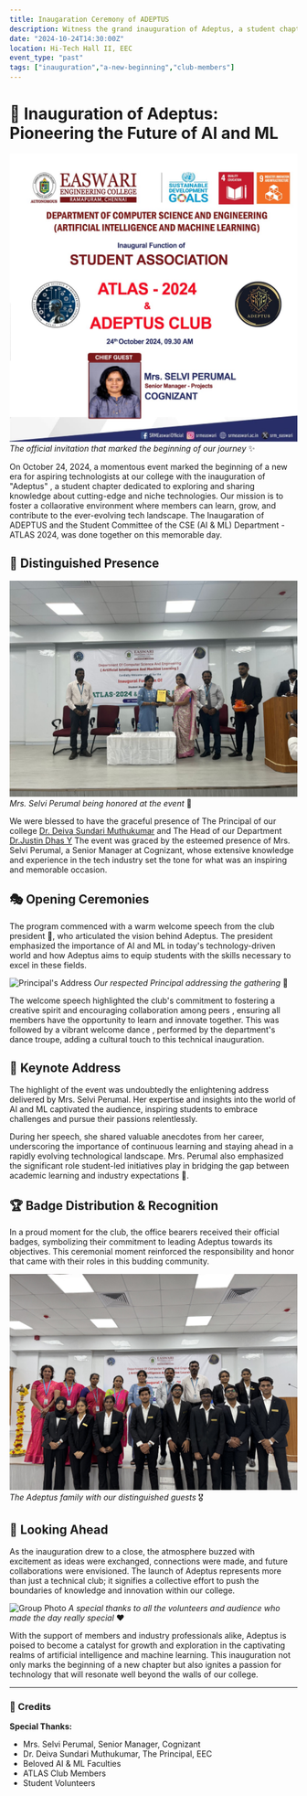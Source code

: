 ```yaml
---
title: Inaugaration Ceremony of ADEPTUS 
description: Witness the grand inauguration of Adeptus, a student chapter empowering the youth on technological awareness and skills that sets the foundation for future tech innovators. 
date: "2024-10-24T14:30:00Z"
location: Hi-Tech Hall II, EEC 
event_type: "past"
tags: ["inauguration","a-new-beginning","club-members"]
---
```


# 🌟 Inauguration of Adeptus: Pioneering the Future of AI and ML

![Event Invitation](https://raw.githubusercontent.com/tanush-em/adeptus-assets/master/uploads/inaugaration-poster.jpeg)
*The official invitation that marked the beginning of our journey* ✨

On October 24, 2024, a momentous event marked the beginning of a new era for aspiring technologists at our college with the inauguration of "Adeptus" , a student chapter dedicated to exploring and sharing knowledge about cutting-edge and niche technologies. Our mission is to foster a collaorative environment where members can learn, grow, and contribute to the ever-evolving tech landscape. 
The Inaugaration of ADEPTUS and the Student Committee of the CSE (AI & ML) Department - ATLAS 2024, was done together on this memorable day. 

## 👥 Distinguished Presence

![Honoring the Chief Guest](https://raw.githubusercontent.com/tanush-em/adeptus-assets/master/uploads/chief-guest-honoring.jpeg)
*Mrs. Selvi Perumal being honored at the event* 🎊

We were blessed to have the graceful presence of The Principal of our college [Dr. Deiva Sundari Muthukumar](https://www.linkedin.com/in/deiva-sundari-muthukumar-a738a66a/)  and The Head of our Department [Dr.Justin Dhas Y](https://www.linkedin.com/in/dr-justin-dhas-y-2a91b8127/) 
The event was graced by the esteemed presence of Mrs. Selvi Perumal, a Senior Manager at Cognizant, whose extensive knowledge and experience in the tech industry set the tone for what was an inspiring and memorable occasion. 

## 🎭 Opening Ceremonies

The program commenced with a warm welcome speech from the club president 🎤, who articulated the vision behind Adeptus. The president emphasized the importance of AI and ML in today's technology-driven world and how Adeptus aims to equip students with the skills necessary to excel in these fields. 

![Principal's Address](https://res.cloudinary.com/dmrdiqtkm/image/upload/v1735706413/adeptus-demo_blxmlo.png)
*Our respected Principal addressing the gathering* 📢

The welcome speech highlighted the club's commitment to fostering a creative spirit and encouraging collaboration among peers , ensuring all members have the opportunity to learn and innovate together. This was followed by a vibrant welcome dance , performed by the department's dance troupe, adding a cultural touch to this technical inauguration.

## 🎯 Keynote Address

The highlight of the event was undoubtedly the enlightening address delivered by Mrs. Selvi Perumal. Her expertise and insights into the world of AI and ML captivated the audience, inspiring students to embrace challenges and pursue their passions relentlessly. 

During her speech, she shared valuable anecdotes from her career, underscoring the importance of continuous learning and staying ahead in a rapidly evolving technological landscape. Mrs. Perumal also emphasized the significant role student-led initiatives play in bridging the gap between academic learning and industry expectations 🌉.

## 🏆 Badge Distribution & Recognition

In a proud moment for the club, the office bearers received their official badges, symbolizing their commitment to leading Adeptus towards its objectives. This ceremonial moment reinforced the responsibility and honor that came with their roles in this budding community.

![Office Bearers](https://raw.githubusercontent.com/tanush-em/adeptus-assets/master/uploads/office-bearers.jpg)
*The Adeptus family with our distinguished guests* 🎖️

## 🚀 Looking Ahead

As the inauguration drew to a close, the atmosphere buzzed with excitement as ideas were exchanged, connections were made, and future collaborations were envisioned. The launch of Adeptus represents more than just a technical club; it signifies a collective effort to push the boundaries of knowledge and innovation within our college.

![Group Photo](https://raw.githubusercontent.com/tanush-em/adeptus-assets/master/uploads/group-pic.jpg)
*A special thanks to all the volunteers and audience who made the day really special* ❤️

With the support of members and industry professionals alike, Adeptus is poised to become a catalyst for growth and exploration in the captivating realms of artificial intelligence and machine learning. This inauguration not only marks the beginning of a new chapter but also ignites a passion for technology that will resonate well beyond the walls of our college.

---

### 🙏 Credits

**Special Thanks:**
- Mrs. Selvi Perumal, Senior Manager, Cognizant 
- Dr. Deiva Sundari Muthukumar, The Principal, EEC 
- Beloved AI & ML Faculties 
- ATLAS Club Members 
- Student Volunteers 
